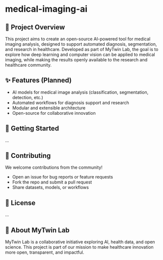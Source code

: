 # medical-imaging-ai
## 🧩 Project Overview
This project aims to create an open-source AI-powered tool for medical imaging analysis, designed to support automated diagnosis, segmentation, and research in healthcare.
Developed as part of MyTwin Lab, the goal is to explore how deep learning and computer vision can be applied to medical imaging, while making the results openly available to the research and healthcare community.
## ✨ Features (Planned)
- AI models for medical image analysis (classification, segmentation, detection, etc.)
- Automated workflows for diagnosis support and research
- Modular and extensible architecture
- Open-source for collaborative innovation
## 🚀 Getting Started
...
## 🤝 Contributing
We welcome contributions from the community!
- Open an issue for bug reports or feature requests
- Fork the repo and submit a pull request
- Share datasets, models, or workflows
## 📜 License
...
## 🧪 About MyTwin Lab
MyTwin Lab is a collaborative initiative exploring AI, health data, and open science.
This project is part of our mission to make healthcare innovation more open, transparent, and impactful.
